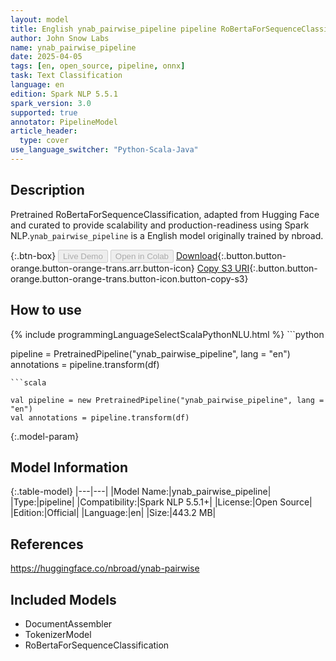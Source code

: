 ```yaml
---
layout: model
title: English ynab_pairwise_pipeline pipeline RoBertaForSequenceClassification from nbroad
author: John Snow Labs
name: ynab_pairwise_pipeline
date: 2025-04-05
tags: [en, open_source, pipeline, onnx]
task: Text Classification
language: en
edition: Spark NLP 5.5.1
spark_version: 3.0
supported: true
annotator: PipelineModel
article_header:
  type: cover
use_language_switcher: "Python-Scala-Java"
---
```


## Description

Pretrained RoBertaForSequenceClassification, adapted from Hugging Face and curated to provide scalability and production-readiness using Spark NLP.`ynab_pairwise_pipeline` is a English model originally trained by nbroad.

{:.btn-box}
<button class="button button-orange" disabled>Live Demo</button>
<button class="button button-orange" disabled>Open in Colab</button>
[Download](https://s3.amazonaws.com/auxdata.johnsnowlabs.com/public/models/ynab_pairwise_pipeline_en_5.5.1_3.0_1743863991177.zip){:.button.button-orange.button-orange-trans.arr.button-icon}
[Copy S3 URI](s3://auxdata.johnsnowlabs.com/public/models/ynab_pairwise_pipeline_en_5.5.1_3.0_1743863991177.zip){:.button.button-orange.button-orange-trans.button-icon.button-copy-s3}

## How to use



<div class="tabs-box" markdown="1">
{% include programmingLanguageSelectScalaPythonNLU.html %}
```python

pipeline = PretrainedPipeline("ynab_pairwise_pipeline", lang = "en")
annotations =  pipeline.transform(df)   

```
```scala

val pipeline = new PretrainedPipeline("ynab_pairwise_pipeline", lang = "en")
val annotations = pipeline.transform(df)

```
</div>

{:.model-param}
## Model Information

{:.table-model}
|---|---|
|Model Name:|ynab_pairwise_pipeline|
|Type:|pipeline|
|Compatibility:|Spark NLP 5.5.1+|
|License:|Open Source|
|Edition:|Official|
|Language:|en|
|Size:|443.2 MB|

## References

https://huggingface.co/nbroad/ynab-pairwise

## Included Models

- DocumentAssembler
- TokenizerModel
- RoBertaForSequenceClassification
